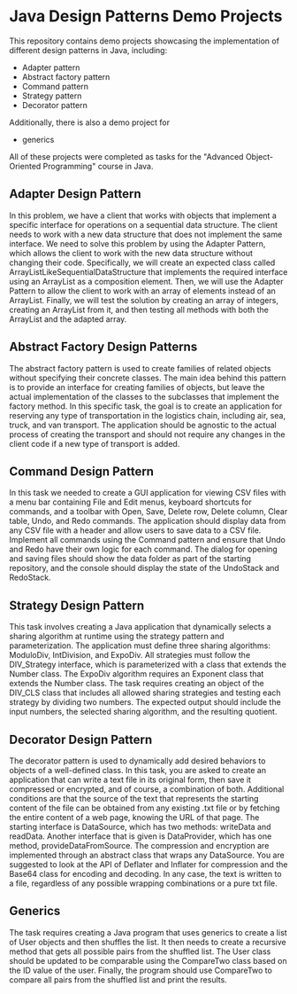 
# Java Design Patterns Demo Projects

This repository contains demo projects showcasing the implementation of different design patterns in Java, including:

* Adapter pattern
* Abstract factory pattern
* Command pattern
* Strategy pattern
* Decorator pattern

Additionally, there is also a demo project for 
* generics



All of these projects were completed as tasks for the "Advanced Object-Oriented Programming" course in Java.


## Adapter Design Pattern

In this problem, we have a client that works with objects that implement a specific interface for operations on a sequential data structure. The client needs to work with a new data structure that does not implement the same interface. We need to solve this problem by using the Adapter Pattern, which allows the client to work with the new data structure without changing their code. Specifically, we will create an expected class called ArrayListLikeSequentialDataStructure that implements the required interface using an ArrayList as a composition element. Then, we will use the Adapter Pattern to allow the client to work with an array of elements instead of an ArrayList. Finally, we will test the solution by creating an array of integers, creating an ArrayList from it, and then testing all methods with both the ArrayList and the adapted array.


## Abstract Factory Design Patterns

The abstract factory pattern is used to create families of related objects without specifying their concrete classes. The main idea behind this pattern is to provide an interface for creating families of objects, but leave the actual implementation of the classes to the subclasses that implement the factory method. In this specific task, the goal is to create an application for reserving any type of transportation in the logistics chain, including air, sea, truck, and van transport. The application should be agnostic to the actual process of creating the transport and should not require any changes in the client code if a new type of transport is added.


## Command Design Pattern

In this task we needed to create a GUI application for viewing CSV files with a menu bar containing File and Edit menus, keyboard shortcuts for commands, and a toolbar with Open, Save, Delete row, Delete column, Clear table, Undo, and Redo commands. The application should display data from any CSV file with a header and allow users to save data to a CSV file. Implement all commands using the Command pattern and ensure that Undo and Redo have their own logic for each command. The dialog for opening and saving files should show the data folder as part of the starting repository, and the console should display the state of the UndoStack and RedoStack.


## Strategy Design Pattern

This task involves creating a Java application that dynamically selects a sharing algorithm at runtime using the strategy pattern and parameterization. The application must define three sharing algorithms: ModuloDiv, IntDivision, and ExpoDiv. All strategies must follow the DIV_Strategy interface, which is parameterized with a class that extends the Number class. The ExpoDiv algorithm requires an Exponent class that extends the Number class. The task requires creating an object of the DIV_CLS class that includes all allowed sharing strategies and testing each strategy by dividing two numbers. The expected output should include the input numbers, the selected sharing algorithm, and the resulting quotient.


## Decorator Design Pattern

The decorator pattern is used to dynamically add desired behaviors to objects of a well-defined class. In this task, you are asked to create an application that can write a text file in its original form, then save it compressed or encrypted, and of course, a combination of both. Additional conditions are that the source of the text that represents the starting content of the file can be obtained from any existing .txt file or by fetching the entire content of a web page, knowing the URL of that page. The starting interface is DataSource, which has two methods: writeData and readData. Another interface that is given is DataProvider, which has one method, provideDataFromSource. The compression and encryption are implemented through an abstract class that wraps any DataSource. You are suggested to look at the API of Deflater and Inflater for compression and the Base64 class for encoding and decoding. In any case, the text is written to a file, regardless of any possible wrapping combinations or a pure txt file.

## Generics

The task requires creating a Java program that uses generics to create a list of User objects and then shuffles the list. It then needs to create a recursive method that gets all possible pairs from the shuffled list. The User class should be updated to be comparable using the CompareTwo class based on the ID value of the user. Finally, the program should use CompareTwo to compare all pairs from the shuffled list and print the results.
